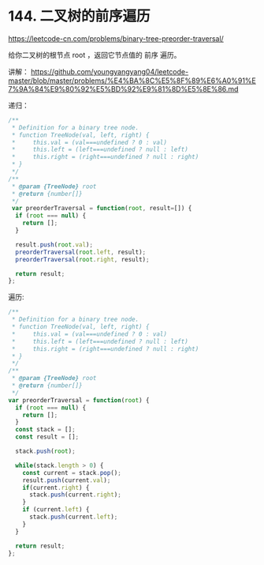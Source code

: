 # 144. 二叉树的前序遍历
https://leetcode-cn.com/problems/binary-tree-preorder-traversal/

给你二叉树的根节点 root ，返回它节点值的 前序 遍历。


讲解：
https://github.com/youngyangyang04/leetcode-master/blob/master/problems/%E4%BA%8C%E5%8F%89%E6%A0%91%E7%9A%84%E9%80%92%E5%BD%92%E9%81%8D%E5%8E%86.md



递归：
```js
/**
 * Definition for a binary tree node.
 * function TreeNode(val, left, right) {
 *     this.val = (val===undefined ? 0 : val)
 *     this.left = (left===undefined ? null : left)
 *     this.right = (right===undefined ? null : right)
 * }
 */
/**
 * @param {TreeNode} root
 * @return {number[]}
 */
 var preorderTraversal = function(root, result=[]) {
  if (root === null) {
    return [];
  }

  result.push(root.val);
  preorderTraversal(root.left, result);
  preorderTraversal(root.right, result);

  return result;
};
```

遍历:
```js
/**
 * Definition for a binary tree node.
 * function TreeNode(val, left, right) {
 *     this.val = (val===undefined ? 0 : val)
 *     this.left = (left===undefined ? null : left)
 *     this.right = (right===undefined ? null : right)
 * }
 */
/**
 * @param {TreeNode} root
 * @return {number[]}
 */
var preorderTraversal = function(root) {
  if (root === null) {
    return [];
  }
  const stack = [];
  const result = [];

  stack.push(root);

  while(stack.length > 0) {
    const current = stack.pop();
    result.push(current.val);
    if(current.right) {
      stack.push(current.right);
    }
    if (current.left) {
      stack.push(current.left);
    }
  }

  return result;
};
```
